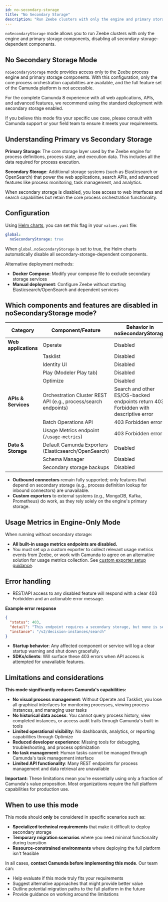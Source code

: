 ```yaml
---
id: no-secondary-storage
title: "No Secondary Storage"
description: "Run Zeebe clusters with only the engine and primary storage components, without secondary storage dependencies."
---
```


`noSecondaryStorage` mode allows you to run Zeebe clusters with only the engine and primary storage components, disabling all secondary-storage-dependent components.

## No Secondary Storage Mode

`noSecondaryStorage` mode provides access only to the Zeebe process engine and primary storage components. With this configuration, only the core process orchestration capabilities are available, and the full feature set of the Camunda platform is not accessible.

For the complete Camunda 8 experience with all web applications, APIs, and advanced features, we recommend using the standard deployment with secondary storage enabled.

If you believe this mode fits your specific use case, please consult with Camunda support or your field team to ensure it meets your requirements.

## Understanding Primary vs Secondary Storage

**Primary Storage**: The core storage layer used by the Zeebe engine for process definitions, process state, and execution data. This includes all the data required for process execution.

**Secondary Storage**: Additional storage systems (such as Elasticsearch or OpenSearch) that power the web applications, search APIs, and advanced features like process monitoring, task management, and analytics.

When secondary storage is disabled, you lose access to web interfaces and search capabilities but retain the core process orchestration functionality.

## Configuration

Using [Helm charts](../installation-methods/helm/install.md), you can set this flag in your `values.yaml` file:

```yaml
global:
  noSecondaryStorage: true
```

When `global.noSecondaryStorage` is set to true, the Helm charts automatically disable all secondary-storage-dependent components.

Alternative deployment methods:
- **Docker Compose**: Modify your compose file to exclude secondary storage services
- **Manual deployment**: Configure Zeebe without starting Elasticsearch/OpenSearch and dependent services

## Which components and features are disabled in noSecondaryStorage mode?

| Category             | Component/Feature                                               | Behavior in noSecondaryStorage                                                      |
| -------------------- | --------------------------------------------------------------- | ----------------------------------------------------------------------------------- |
| **Web applications** | Operate                                                         | Disabled                                                                            |
|                      | Tasklist                                                        | Disabled                                                                            |
|                      | Identity UI                                                     | Disabled                                                                            |
|                      | Play (Modeler Play tab)                                         | Disabled                                                                            |
|                      | Optimize                                                        | Disabled                                                                            |
| **APIs & Services**  | Orchestration Cluster REST API (e.g., process/search endpoints) | Search and other ES/OS-backed endpoints return 403 Forbidden with descriptive error |
|                      | Batch Operations API                                            | 403 Forbidden error                                                                 |
|                      | Usage Metrics endpoint (`/usage-metrics`)                       | 403 Forbidden error                                                                 |
| **Data & Storage**   | Default Camunda Exporters (Elasticsearch/OpenSearch)            | Disabled                                                                            |
|                      | Schema Manager                                                  | Disabled                                                                            |
|                      | Secondary storage backups                                       | Disabled                                                                            |

- **Outbound connectors** remain fully supported; only features that depend on secondary storage (e.g., process definition lookup for inbound connectors) are unavailable.
- **Custom exporters** to external systems (e.g., MongoDB, Kafka, Prometheus) do work, as they rely solely on the engine's primary storage.

## Usage Metrics in Engine-Only Mode

When running without secondary storage:

- **All built-in usage metrics endpoints are disabled.**
- You must set up a custom exporter to collect relevant usage metrics events from Zeebe, or work with Camunda to agree on an alternative solution for usage metrics collection. See [custom exporter setup guidance](/self-managed/concepts/exporters.md#custom-exporter-to-filter-specific-records).

## Error handling

- REST/API access to any disabled feature will respond with a clear 403 Forbidden and an actionable error message.

**Example error response**

```json
{
  "status": 403,
  "detail": "This endpoint requires a secondary storage, but none is set. Secondary storage can be configured using the 'camunda.database.type' property.",
  "instance": "/v2/decision-instances/search"
}
```

- **Startup behavior**: Any affected component or service will log a clear startup warning and shut down gracefully.
- **SDKs/clients**: Will surface these 403 errors when API access is attempted for unavailable features.

## Limitations and considerations

**This mode significantly reduces Camunda's capabilities:**

- **No visual process management**: Without Operate and Tasklist, you lose all graphical interfaces for monitoring processes, viewing process instances, and managing user tasks
- **No historical data access**: You cannot query process history, view completed instances, or access audit trails through Camunda's built-in tools
- **Limited operational visibility**: No dashboards, analytics, or reporting capabilities through Optimize
- **Reduced developer experience**: Missing tools for debugging, troubleshooting, and process optimization
- **No task management**: Human tasks cannot be managed through Camunda's task management interface
- **Limited API functionality**: Many REST endpoints for process management and data retrieval are unavailable

**Important:** These limitations mean you're essentially using only a fraction of Camunda's value proposition. Most organizations require the full platform capabilities for production use.

## When to use this mode

This mode should **only** be considered in specific scenarios such as:

- **Specialized technical requirements** that make it difficult to deploy secondary storage
- **Temporary migration scenarios** where you need minimal functionality during transition
- **Resource-constrained environments** where deploying the full platform isn't feasible

In all cases, **contact Camunda before implementing this mode**. Our team can:
- Help evaluate if this mode truly fits your requirements
- Suggest alternative approaches that might provide better value
- Outline potential migration paths to the full platform in the future
- Provide guidance on working around the limitations